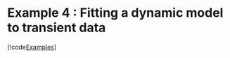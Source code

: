# Example 4 : Fitting a dynamic model to transient data 

[!code[Examples](../../TimeSeriesAnalysis.Tests/Examples/Pythonnet-examples/ex4_sysid.py)]